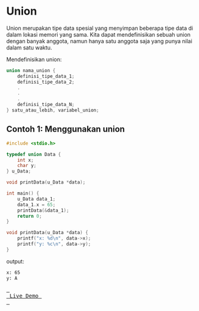 # Union
Union merupakan tipe data spesial yang menyimpan beberapa tipe data di dalam lokasi memori yang sama. Kita dapat mendefinisikan sebuah union dengan banyak anggota, namun hanya satu anggota saja yang punya nilai dalam satu waktu.

Mendefinisikan union:
```c++
union nama_union {
    definisi_tipe_data_1;
    definisi_tipe_data_2;
    .
    .
    .
    definisi_tipe_data_N;
} satu_atau_lebih, variabel_union;
```

## Contoh 1: Menggunakan union
```c++
#include <stdio.h>

typedef union Data {
    int x;
    char y;
} u_Data;

void printData(u_Data *data);

int main() {
    u_Data data_1;
    data_1.x = 65;
    printData(&data_1);
    return 0;
}

void printData(u_Data *data) {
    printf("x: %d\n", data->x);
    printf("y: %c\n", data->y);
}
```

output:
```bash
x: 65
y: A
```
[<kbd> <br> Live Demo <br> </kbd>](https://ide.geeksforgeeks.org/3f0291c6-1f75-44bb-ae4e-24098a72ce95)
